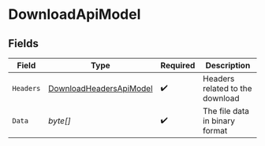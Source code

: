 # DownloadApiModel


## Fields

| Field                                                                         | Type                                                                          | Required                                                                      | Description                                                                   |
| ----------------------------------------------------------------------------- | ----------------------------------------------------------------------------- | ----------------------------------------------------------------------------- | ----------------------------------------------------------------------------- |
| `Headers`                                                                     | [DownloadHeadersApiModel](../../Models/Components/DownloadHeadersApiModel.md) | :heavy_check_mark:                                                            | Headers related to the download                                               |
| `Data`                                                                        | *byte[]*                                                                      | :heavy_check_mark:                                                            | The file data in binary format                                                |